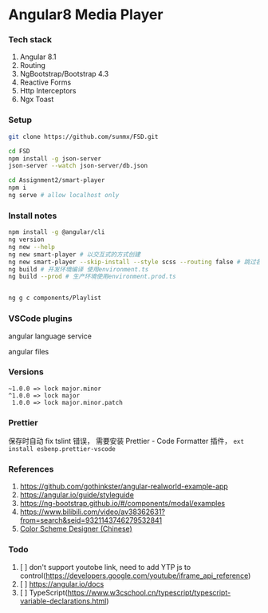 # Angular8 Media Player

### Tech stack

1. Angular 8.1
2. Routing
3. NgBootstrap/Bootstrap 4.3
4. Reactive Forms
5. Http Interceptors
6. Ngx Toast


### Setup

```sh
git clone https://github.com/sunmx/FSD.git

cd FSD
npm install -g json-server
json-server --watch json-server/db.json

cd Assignment2/smart-player
npm i
ng serve # allow localhost only
```

### Install notes

```sh
npm install -g @angular/cli
ng version
ng new --help
ng new smart-player # 以交互式的方式创建
ng new smart-player --skip-install --style scss --routing false # 跳过各种提示
ng build # 开发环境编译 使用environment.ts
ng build --prod # 生产环境使用environment.prod.ts


ng g c components/Playlist
```

### VSCode plugins

angular language service

angular files

### Versions

```
~1.0.0 => lock major.minor
^1.0.0 => lock major
 1.0.0 => lock major.minor.patch
```

### Prettier

保存时自动 fix tslint 错误， 需要安装 Prettier - Code Formatter 插件， `ext install esbenp.prettier-vscode`

### References

1. https://github.com/gothinkster/angular-realworld-example-app
2. https://angular.io/guide/styleguide
3. https://ng-bootstrap.github.io/#/components/modal/examples
4. https://www.bilibili.com/video/av38362631?from=search&seid=9321143746279532841
5. [Color Scheme Designer (Chinese)](http://www.peise.net/tools/web/#)


### Todo
1. [ ] don't support youtobe link, need to add YTP js to control(https://developers.google.com/youtube/iframe_api_reference)
2. [ ] https://angular.io/docs
3. [ ] TypeScript(https://www.w3cschool.cn/typescript/typescript-variable-declarations.html)